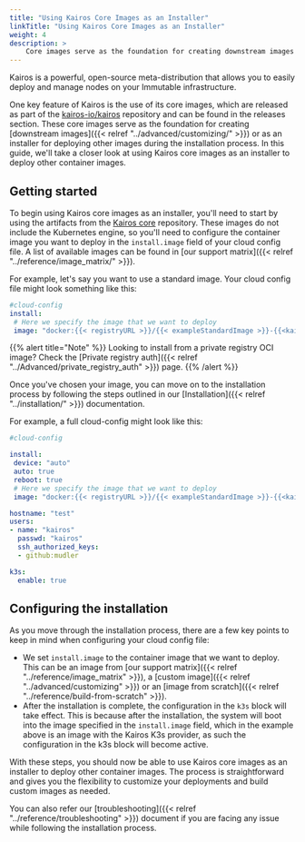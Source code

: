 ```yaml
---
title: "Using Kairos Core Images as an Installer"
linkTitle: "Using Kairos Core Images as an Installer"
weight: 4
description: > 
    Core images serve as the foundation for creating downstream images or as an installer for deploying other images during the installation process. In this guide, we'll take a closer look at using Kairos core images as an installer to deploy other container images.
---
```


Kairos is a powerful, open-source meta-distribution that allows you to easily deploy and manage nodes on your Immutable infrastructure.

One key feature of Kairos is the use of its core images, which are released as part of the [kairos-io/kairos](https://github.com/kairos-io/kairos) repository and can be found in the releases section. These core images serve as the foundation for creating [downstream images]({{< relref "../advanced/customizing/" >}}) or as an installer for deploying other images during the installation process. In this guide, we'll take a closer look at using Kairos core images as an installer to deploy other container images.

## Getting started

To begin using Kairos core images as an installer, you'll need to start by using the artifacts from the [Kairos core](https://github.com/kairos-io/kairos/releases) repository. These images do not include the Kubernetes engine, so you'll need to configure the container image you want to deploy in the `install.image` field of your cloud config file. A list of available images can be found in [our support matrix]({{< relref "../reference/image_matrix/" >}}).

For example, let's say you want to use a standard image. Your cloud config file might look something like this:

```yaml
#cloud-config
install:
 # Here we specify the image that we want to deploy
 image: "docker:{{< registryURL >}}/{{< exampleStandardImage >}}-{{<kairosVersion>}}-{{<k3sVersionOCI>}}"
```

{{% alert title="Note" %}}
Looking to install from a private registry OCI image? Check the [Private registry auth]({{< relref "../Advanced/private_registry_auth" >}}) page.
{{% /alert %}}


Once you've chosen your image, you can move on to the installation process by following the steps outlined in our [Installation]({{< relref "../installation/" >}}) documentation.

For example, a full cloud-config might look like this:

```yaml
#cloud-config

install:
 device: "auto"
 auto: true
 reboot: true
 # Here we specify the image that we want to deploy
 image: "docker:{{< registryURL >}}/{{< exampleStandardImage >}}-{{<kairosVersion>}}-{{<k3sVersionOCI>}}"

hostname: "test"
users:
- name: "kairos"
  passwd: "kairos"
  ssh_authorized_keys:
  - github:mudler

k3s:
  enable: true
```

## Configuring the installation

As you move through the installation process, there are a few key points to keep in mind when configuring your cloud config file:

- We set `install.image` to the container image that we want to deploy. This can be an image from [our support matrix]({{< relref "../reference/image_matrix" >}}), a [custom image]({{< relref "../advanced/customizing" >}}) or an [image from scratch]({{< relref "../reference/build-from-scratch" >}}).
- After the installation is complete, the configuration in the `k3s` block will take effect. This is because after the installation, the system will boot into the image specified in the `install.image` field, which in the example above is an image with the Kairos K3s provider, as such the configuration in the k3s block will become active.

With these steps, you should now be able to use Kairos core images as an installer to deploy other container images. The process is straightforward and gives you the flexibility to customize your deployments and build custom images as needed.

You can also refer our [troubleshooting]({{< relref "../reference/troubleshooting" >}}) document if you are facing any issue while following the installation process.
